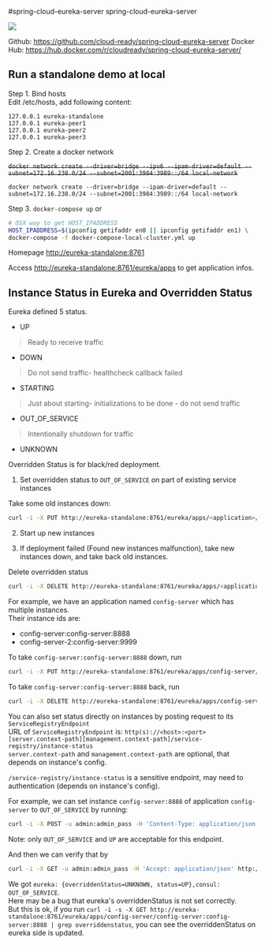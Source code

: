 #spring-cloud-eureka-server
spring-cloud-eureka-server

![](https://travis-ci.org/cloud-ready/spring-cloud-service-discovery.svg?branch=develop)

Github: https://github.com/cloud-ready/spring-cloud-eureka-server
Docker Hub: https://hub.docker.com/r/cloudready/spring-cloud-eureka-server/


## Run a standalone demo at local

Step 1. Bind hosts  
Edit /etc/hosts, add following content:
```text
127.0.0.1 eureka-standalone
127.0.0.1 eureka-peer1
127.0.0.1 eureka-peer2
127.0.0.1 eureka-peer3
```

Step 2. Create a docker network

<del>`docker network create --driver=bridge --ipv6 --ipam-driver=default --subnet=172.16.238.0/24 --subnet=2001:3984:3989::/64 local-network`</del>

`docker network create --driver=bridge --ipam-driver=default --subnet=172.16.238.0/24 --subnet=2001:3984:3989::/64 local-network`

Step 3. `docker-compose up` or
```bash
# OSX way to get HOST_IPADDRESS
HOST_IPADDRESS=$(ipconfig getifaddr en0 || ipconfig getifaddr en1) \
docker-compose -f docker-compose-local-cluster.yml up
```

Homepage [http://eureka-standalone:8761](http://eureka-standalone:8761)

Access [http://eureka-standalone:8761/eureka/apps](http://eureka-standalone:8761/eureka/apps) to get application infos.

## Instance Status in Eureka and Overridden Status

Eureka defined 5 status.
+ UP
>Ready to receive traffic
+ DOWN
>Do not send traffic- healthcheck callback failed
+ STARTING
> Just about starting- initializations to be done - do not send traffic
+ OUT_OF_SERVICE
> Intentionally shutdown for traffic
+ UNKNOWN

Overridden Status is for black/red deployment.

1. Set overridden status to `OUT_OF_SERVICE` on part of existing service instances

Take some old instances down:
```bash
curl -i -X PUT http://eureka-standalone:8761/eureka/apps/<application>/<instance-id>/status?value=OUT_OF_SERVICE
```

2. Start up new instances

3. If deployment failed (Found new instances malfunction), take new instances down, and take back old instances.

Delete overridden status
```bash
curl -i -X DELETE http://eureka-standalone:8761/eureka/apps/<application>/<instance-id>/status
```

For example, we have an application named `config-server` which has multiple instances.  
Their instance ids are:

- config-server:config-server:8888
- config-server-2:config-server:9999

To take `config-server:config-server:8888` down, run
```bash
curl -i -X PUT http://eureka-standalone:8761/eureka/apps/config-server/config-server:config-server:8888/status?value=OUT_OF_SERVICE
```

To take `config-server:config-server:8888` back, run
```bash
curl -i -X DELETE http://eureka-standalone:8761/eureka/apps/config-server/config-server:config-server:8888/status
```

You can also set status directly on instances by posting request to its `ServiceRegistryEndpoint`  
URL of `ServiceRegistryEndpoint` is: `http(s)://<host>:<port>[server.context-path][management.context-path]/service-registry/instance-status`  
`server.context-path` and `management.context-path` are optional, that depends on instance's config.  

`/service-registry/instance-status` is a sensitive endpoint, may need to authentication (depends on instance's config).   

For example, we can set instance `config-server:8888` of application `config-server` to `OUT_OF_SERVICE` by running:
```bash
curl -i -X POST -u admin:admin_pass -H 'Content-Type: application/json' -d 'OUT_OF_SERVICE' http://config-server:8888/manage/service-registry/instance-status
```

Note: only `OUT_OF_SERVICE` and `UP` are acceptable for this endpoint.  

And then we can verify that by
```bash
curl -i -X GET -u admin:admin_pass -H 'Accept: application/json' http://config-server:8888/manage/service-registry/instance-status
```
We got `eureka: {overriddenStatus=UNKNOWN, status=UP},consul: OUT_OF_SERVICE`.  
Here may be a bug that eureka's overriddenStatus is not set correctly.  
But this is ok, if you run `curl -i -s -X GET http://eureka-standalone:8761/eureka/apps/config-server/config-server:config-server:8888 | grep overriddenstatus`,
you can see the overriddenStatus on eureka side is updated.  
